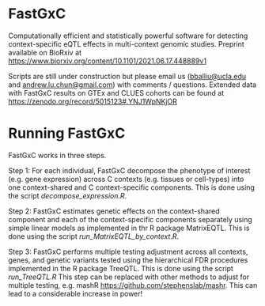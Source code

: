 # FastGxC
Computationally efficient and statistically powerful software for detecting context-specific eQTL effects in multi-context genomic studies. Preprint available on BioRxiv at https://www.biorxiv.org/content/10.1101/2021.06.17.448889v1 

Scripts are still under construction but please email us (bballiu@ucla.edu and andrew.lu.chun@gmail.com) with comments / questions. 
Extended data with FastGxC results on GTEx and CLUES cohorts can be found at https://zenodo.org/record/5015123#.YNJ1WpNKjOR

# Running FastGxC

FastGxC works in three steps. 

Step 1: For each individual, FastGxC decompose the phenotype of interest (e.g. gene expression) across C contexts (e.g. tissues or cell-types) into one context-shared and C context-specific components. This is done using the script _decompose_expression.R_.

Step 2: FastGxC estimates genetic effects on the context-shared component and each of the context-specific components separately using simple linear models as implemented in thr R package MatrixEQTL. This is done using the script _run_MatrixEQTL_by_context.R_.

Step 3: FastGxC performs multiple testing adjustment across all contexts, genes, and genetic variants tested using the hierarchical FDR procedures implemented in the R package TreeQTL. This is done using the script _run_TreeQTL.R_ This step can be replaced with other methods to adjust for multiple testing, e.g. mashR https://github.com/stephenslab/mashr. This can lead to a considerable increase in power! 

